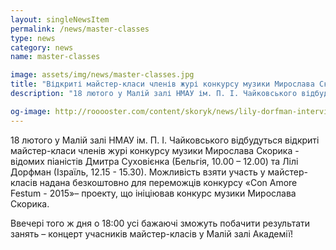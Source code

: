 ```yaml
---
layout: singleNewsItem
permalink: /news/master-classes
type: news
category: news
name: master-classes

image: assets/img/news/master-classes.jpg
title: "Відкриті майстер-класи членів журі конкурсу музики Мирослава Скорика"
description: "18 лютого у Малій залі НМАУ ім. П. І. Чайковського відбудуться відкриті майстер-класи членів журі конкурсу музики Мирослава Скорика"

og-image: http://rooooster.com/content/skoryk/news/lily-dorfman-interview.png
---
```


18 лютого у Малій залі НМАУ ім. П. І. Чайковського відбудуться відкриті майстер-класи членів журі конкурсу музики Мирослава Скорика - відомих піаністів Дмитра Суховієнка (Бельгія, 10.00 – 12.00) та Лілі Дорфман (Ізраїль, 12.15 - 15.30). Можливість взяти участь у майстер-класів надана безкоштовно для переможців конкурсу «Con Аmore Festum - 2015»– проекту, що ініціював конкурс музики Мирослава Скорика.

Ввечері того ж дня о 18:00 усі бажаючі зможуть побачити результати занять – концерт учасників майстер-класів у Малій залі Академії!
